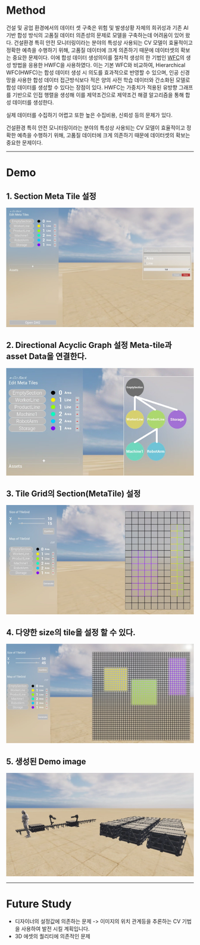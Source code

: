 # Method
건설 및 공업 환경에서의 데이터 셋 구축은 위험 및 발생상황 자체의 희귀성과 기존 AI 기반 합성 방식의 고품질 데이터 의존성의 문제로 모델을 구축하는데 어려움이 있어 왔다. 건설환경 특히 안전 모니터링이라는 분야의 특성상 사용되는 CV 모델이 효율적이고 정확한 예측을 수행하기 위해, 고품질 데이터에 크게 의존하기 때문에 데이터셋의 확보는 중요한 문제이다. 이에 합성 데이터 생성의이를 절차적 생성의 한 기법인 [WFC](https://github.com/mxgmn/WaveFunctionCollapse)의 생성 방법을 응용한 HWFC을 사용하였다. 이는 기본 WFC와 비교하여, Hierarchical WFC(HWFC)는 합성 데이터 생성 시 의도를 효과적으로 반영할 수 있으며, 인공 신경망을 사용한 합성 데이터 접근방식보다 적은 양의 사전 학습 데이터와 간소화된 모델로 합성 데이터를 생성할 수 있다는 장점이 있다. HWFC는 가중치가 적용된 유방향 그래프를 기반으로 인접 행렬을 생성해 이를 제약조건으로 제약조건 해결 알고리즘을 통해 합성 데이터를 생성한다.

실제 데이터를 수집하기 어렵고 또한 높은 수집비용, 신뢰성 등의 문제가 있다. 

건설환경 특히 안전 모니터링이라는 분야의 특성상 사용되는 CV 모델이 효율적이고 정확한 예측을 수행하기 위해, 고품질 데이터에 크게 의존하기 때문에 데이터셋의 확보는 중요한 문제이다.
***
# Demo
## 1. Section Meta Tile 설정
![image1](/image/1.png)
## 2. Directional Acyclic Graph 설정 Meta-tile과 asset Data을 연결한다.
![image2](/image/2.png)
## 3. Tile Grid의 Section(MetaTile) 설정
![image3](/image/3.png)
## 4. 다양한 size의 tile을 설정 할 수 있다.
![image4](/image/4.png)
## 5. 생성된 Demo image
![image5](/image/5.png)

***
# Future Study
- 디자이너의 설정값에 의존하는 문제 -> 이미지의 위치 관계등을 추론하는 CV 기법을 사용하여 발전 시킬 계획입니다.
- 3D 에셋의 퀄리티에 의존적인 문제
